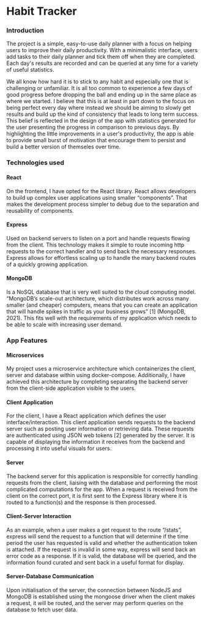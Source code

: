 # Habit Tracker

### Introduction
The project is a simple, easy-to-use daily planner with a focus on helping users to improve their daily productivity. With a minimalistic interface, users add tasks to their daily planner and tick them off when they are completed. Each day's results are recorded and can be queried at any time for a variety of useful statistics.

We all know how hard it is to stick to any habit and especially one that is challenging or unfamiliar. It is all too common to experience a few days of good progress before dropping the ball and ending up in the same place as where we started. I believe that this is at least in part down to the focus on being perfect every day where instead we should be aiming to slowly get results and build up the kind of consistency that leads to long term success. This belief is reflected in the design of the app with statistics generated for the user presenting the progress in comparison to previous days. By highlighting the little improvements in a user's productivity, the app is able to provide small burst of motivation that encourage them to persist and build a better version of themseles over time.

### Technologies used
#### React
On the frontend, I have opted for the React library. React allows developers to build up complex user applications using smaller “components”. That makes the development process simpler to debug due to the separation and reusability of components.

#### Express
Used on backend servers to listen on a port and handle requests flowing from the client. This technology makes it simple to route incoming http requests to the correct handler and to send back the necessary responses. Express allows for effortless scaling up to handle the many backend routes of a quickly growing application.

#### MongoDB
Is a NoSQL database that is very well suited to the cloud computing model. “MongoDB’s scale-out architecture, which distributes work across many smaller (and cheaper) computers, means that you can create an application that will handle spikes in traffic as your business grows” [1] (MongoDB, 2021). This fits well with the requirements of my application which needs to be able to scale with increasing user demand.


### App Features
#### Microservices 
My project uses a microservice architecture which containerizes the client, server and database within using docker-compose. Additionally, I have achieved this architecture by completing separating the backend server from the client-side application visible to the users.

#### Client Application 
For the client, I have a React application which defines the user interface/interaction. This client 
application sends requests to the backend server such as posting user information or retrieving data. These requests are authenticated using JSON web tokens [2] generated by the server. It is capable of displaying the information it receives from the backend and processing it into useful visuals for users.

#### Server 
The backend server for this application is responsible for correctly handling requests from the client, liaising with the database and performing the most complicated computations for the app. When a request is received from the client on the correct port, it is first sent to the Express library where it is routed to a function(s) and the response is then processed. 

#### Client-Server Interaction
As an example, when a user makes a get request to the route “/stats”, express will send the request to a function that will determine if the time period the user has requested is valid and whether the authentication token is attached. If the request is invalid in some way, express will send back an error code as a response. If it is valid, the database will be queried, and the information found curated and sent back in a useful format for display.

#### Server-Database Communication
Upon initialisation of the server, the connection between NodeJS and MongoDB is established using the mongoose driver when the client makes a request, it will be routed, and the server may perform queries on the database to fetch user data.
